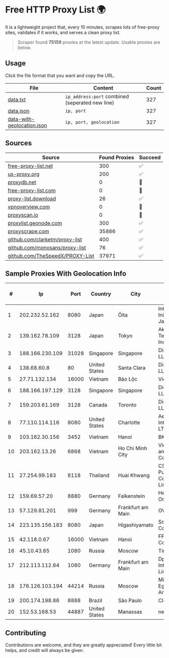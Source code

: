 
# Free HTTP Proxy List 🌍

It is a lightweight project that, every 10 minutes, scrapes lots of free-proxy sites, validates if it works, and serves a clean proxy list.


> Scraper found **75159** proxies at the latest update. Usable proxies are below.

## Usage

Click the file format that you want and copy the URL.


|File|Content|Count|
|----|-------|-----|
|[data.txt](https://raw.githubusercontent.com/themiralay/Proxy-List-World/master/data.txt)|`ip_address:port` combined (seperated new line)|327|
|[data.json](https://raw.githubusercontent.com/themiralay/Proxy-List-World/master/data.json)|`ip, port`|327|
|[data-with-geolocation.json](https://raw.githubusercontent.com/themiralay/Proxy-List-World/master/data-with-geolocation.json)|`ip, port, geolocation`|327|

## Sources

|Source|Found Proxies|Succeed|
|------|-------------|-------|
|[free-proxy-list.net](https://free-proxy-list.net)|300|✅|
|[us-proxy.org](https://www.us-proxy.org)|200|✅|
|[proxydb.net](http://proxydb.net)|0|🚫|
|[free-proxy-list.com](https://free-proxy-list.com/?page=&port=&type%5B%5D=http&type%5B%5D=https&up_time=0&search=Search)|0|🚫|
|[proxy-list.download](https://www.proxy-list.download/HTTP)|26|✅|
|[vpnoverview.com](https://vpnoverview.com/privacy/anonymous-browsing/free-proxy-servers)|0|🚫|
|[proxyscan.io](https://www.proxyscan.io)|0|🚫|
|[proxylist.geonode.com](https://proxylist.geonode.com/api/proxy-list?limit=300&page=1&sort_by=lastChecked&sort_type=desc&protocols=http,https)|300|✅|
|[proxyscrape.com](https://api.proxyscrape.com/v2/?request=displayproxies&protocol=http&timeout=10000&country=all&ssl=all&anonymity=all)|35886|✅|
|[github.com/clarketm/proxy-list](https://raw.githubusercontent.com/clarketm/proxy-list/master/proxy-list-raw.txt)|400|✅|
|[github.com/monosans/proxy-list](https://raw.githubusercontent.com/monosans/proxy-list/main/proxies/http.txt)|76|✅|
|[github.com/TheSpeedX/PROXY-List](https://raw.githubusercontent.com/TheSpeedX/PROXY-List/master/http.txt)|37971|✅|


## Sample Proxies With Geolocation Info

|#|Ip|Port|Country|City|Internet Service Provider|
|-|--|----|-------|----|-------------------------|
|1|202.232.52.162|8080|Japan|Ōita|Internet Initiative Japan Inc.|
|2|139.162.78.109|3128|Japan|Tokyo|Akamai Technologies, Inc.|
|3|188.166.230.109|31028|Singapore|Singapore|DigitalOcean, LLC|
|4|138.68.60.8|80|United States|Santa Clara|DigitalOcean, LLC|
|5|27.71.132.134|16000|Vietnam|Bảo Lộc|Viettel Group|
|6|188.166.197.129|3128|Singapore|Singapore|DigitalOcean, LLC|
|7|159.203.61.169|3128|Canada|Toronto|DigitalOcean, LLC|
|8|77.110.114.116|8080|United States|Charlotte|Aeza International LTD|
|9|103.162.30.156|3452|Vietnam|Hanoi|BKNS|
|10|203.162.13.26|6868|Vietnam|Ho Chi Minh City|VietNam Post and Telecom Corporation|
|11|27.254.99.183|8118|Thailand|Huai Khwang|CS Loxinfo Public Company Limited|
|12|159.69.57.20|8880|Germany|Falkenstein|Hetzner Online GmbH|
|13|57.129.81.201|999|Germany|Frankfurt am Main|OVH SAS|
|14|223.135.156.183|8080|Japan|Higashiyamato|So-net Corporation|
|15|42.118.0.67|16000|Vietnam|Hanoi|FPT Telecom Company|
|16|45.10.43.65|1080|Russia|Moscow|TimeWeb LLC|
|17|212.113.112.84|1080|Germany|Frankfurt am Main|DpkgSoft International Limited|
|18|176.126.103.194|44214|Russia|Moscow|Miglovets Egor Andreevich|
|19|200.174.198.86|8888|Brazil|São Paulo|Claro S.A|
|20|152.53.168.53|44887|United States|Manassas|netcup GmbH|



## Contributing

Contributions are welcome, and they are greatly appreciated! Every
little bit helps, and credit will always be given.

